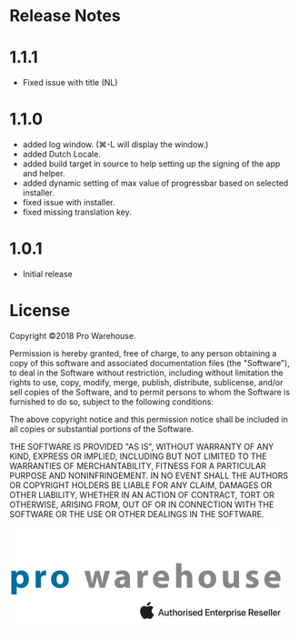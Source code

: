 # Release Notes

1.1.1
===================================

* Fixed issue with title (NL)

1.1.0
===================================

* added log window. (⌘-L will display the window.)
* added Dutch Locale.
* added build target in source to help setting up the signing of the app and helper.
* added dynamic setting of max value of progressbar based on selected installer. 
* fixed issue with installer.
* fixed missing translation key.

1.0.1
===================================

* Initial release

License
===================================
Copyright ©2018 Pro Warehouse.

Permission is hereby granted, free of charge, to any person obtaining a copy
of this software and associated documentation files (the "Software"), to deal
in the Software without restriction, including without limitation the rights
to use, copy, modify, merge, publish, distribute, sublicense, and/or sell
copies of the Software, and to permit persons to whom the Software is
furnished to do so, subject to the following conditions:

The above copyright notice and this permission notice shall be included in all
copies or substantial portions of the Software.

THE SOFTWARE IS PROVIDED "AS IS", WITHOUT WARRANTY OF ANY KIND, EXPRESS OR
IMPLIED, INCLUDING BUT NOT LIMITED TO THE WARRANTIES OF MERCHANTABILITY,
FITNESS FOR A PARTICULAR PURPOSE AND NONINFRINGEMENT. IN NO EVENT SHALL THE
AUTHORS OR COPYRIGHT HOLDERS BE LIABLE FOR ANY CLAIM, DAMAGES OR OTHER
LIABILITY, WHETHER IN AN ACTION OF CONTRACT, TORT OR OTHERWISE, ARISING FROM,
OUT OF OR IN CONNECTION WITH THE SOFTWARE OR THE USE OR OTHER DEALINGS IN THE
SOFTWARE.

[![](./readMe_images/pro-logo-enterprise.png)](https://www.prowarehouse.nl)